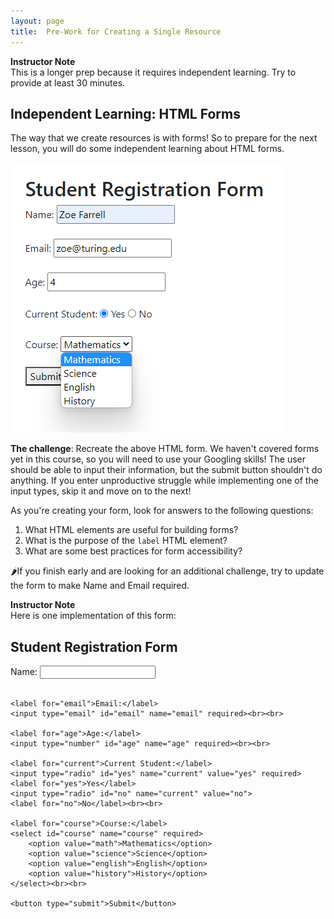```yaml
---
layout: page
title:  Pre-Work for Creating a Single Resource
---
```


<aside class="instructor-notes">
    <p><strong>Instructor Note</strong><br>This is a longer prep because it requires independent learning. Try to provide at least 30 minutes.</p>
</aside>


## Independent Learning: HTML Forms

The way that we create resources is with forms! So to prepare for the next lesson, you will do some independent learning about HTML forms.

![Examples of Forms](/assets/images/module3/Week3/Example_Form.png)

**The challenge**: Recreate the above HTML form. We haven't covered forms yet in this course, so you will need to use your Googling skills! The user should be able to input their information, but the submit button shouldn't do anything. If you enter unproductive struggle while implementing one of the input types, skip it and move on to the next!

As you're creating your form, look for answers to the following questions:

1. What HTML elements are useful for building forms?
1. What is the purpose of the `label` HTML element?
1. What are some best practices for form accessibility?


🌶️If you finish early and are looking for an additional challenge, try to update the form to make Name and Email required.


<aside class="instructor-notes">
    <p><strong>Instructor Note</strong><br>Here is one implementation of this form: 
    <h2>Student Registration Form</h2>

<form method="post" action="/testing">
    <label for="name">Name:</label>
    <input type="text" id="name" name="name" required><br><br>

    <label for="email">Email:</label>
    <input type="email" id="email" name="email" required><br><br>

    <label for="age">Age:</label>
    <input type="number" id="age" name="age" required><br><br>

    <label for="current">Current Student:</label>
    <input type="radio" id="yes" name="current" value="yes" required>
    <label for="yes">Yes</label>
    <input type="radio" id="no" name="current" value="no">
    <label for="no">No</label><br><br>

    <label for="course">Course:</label>
    <select id="course" name="course" required>
        <option value="math">Mathematics</option>
        <option value="science">Science</option>
        <option value="english">English</option>
        <option value="history">History</option>
    </select><br><br>

    <button type="submit">Submit</button>
</form></p>
</aside>


